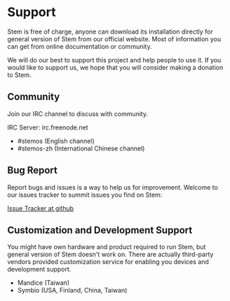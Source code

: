 
# Support

Stem is free of charge, anyone can download its installation directly for general version of Stem from our official website. Most of information you can get from online documentation or community.

We will do our best to support this project and help people to use it. If you would like to support us, we hope that you will consider making a donation to Stem.

## Community

Join our IRC channel to discuss with community.

IRC Server: irc.freenode.net

* \#stemos (English channel)
* \#stemos-zh (International Chinese channel)

## Bug Report

Report bugs and issues is a way to help us for improvement. Welcome to our issues tracker to summit issues you find on Stem:

[Issue Tracker at github](https://github.com/Mandice/Stem/issues)

## Customization and Development Support

You might have own hardware and product required to run Stem, but general version of Stem doesn't work on. There are actually third-party vendors provided customization service for enabling you devices and development support.

* Mandice (Taiwan)
* Symbio (USA, Finland, China, Taiwan)
